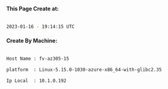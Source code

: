 
   
#### This Page Create at:

```bash

2023-01-16 - 19:14:15 UTC

```

#### Create By Machine:

```bash

Host Name : fv-az305-15

platform  : Linux-5.15.0-1030-azure-x86_64-with-glibc2.35

Ip Local  : 10.1.0.192

```

